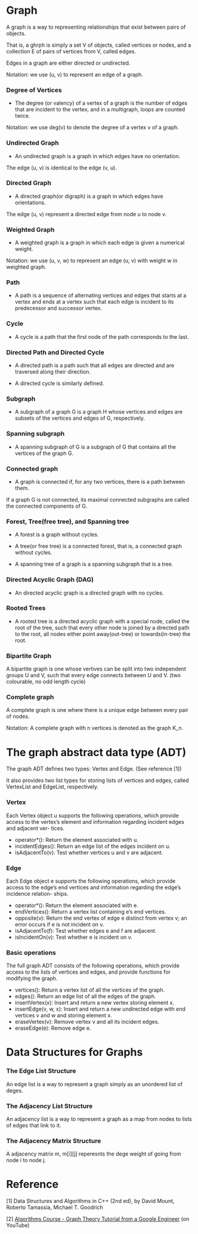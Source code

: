 # Graph

A graph is a way to representing relationships that exist between pairs of objects.

That is, a ghrph is simply a set V of objects, called vertices or nodes, and a collection E of pairs of vertices from V, called edges.

Edges in a graph are either directed or undirected.

Notation: we use (u, v) to represent an edge of a graph.

### Degree of Vertices
* The degree (or valency) of a vertex of a graph is the number of edges that are incident to the vertex, and in a multigraph, loops are counted twice.

Notation: we use deg(v) to denote the degree of a vertex v of a graph.

### Undirected Graph
* An undirected graph is a graph in which edges have no orientation.

The edge (u, v) is identical to the edge (v, u).

### Directed Graph
* A directed graph(or digraph) is a graph in which edges have orientations.

The edge (u, v) represent a directed edge from node u to node v.

### Weighted Graph
* A weighted graph is a graph in which each edge is given a numerical weight.

Notation: we use (u, v, w) to represent an edge (u, v) with weight w in weighted graph.

### Path
* A path is a sequence of alternating vertices and edges that starts at a vertex and ends at a vertex such that each edge is incident to its predecessor and successor vertex.

### Cycle
* A cycle is a path that the first node of the path corresponds to the last.

### Directed Path and Directed Cycle
* A directed path is a path such that all edges are directed and are traversed along their direction.

* A directed cycle is similarly defined.

### Subgraph
* A subgraph of a graph G is a graph H whose vertices and edges are subsets of the vertices and edges of G, respectively.

### Spanning subgraph
* A spanning subgraph of G is a subgraph of G that contains all the vertices of the graph G.

### Connected graph
* A graph is connected if, for any two vertices, there is a path between them.

If a graph G is not connected, its maximal connected subgraphs are called the connected components of G.

### Forest, Tree(free tree), and Spanning tree
* A forest is a graph without cycles.

* A tree(or free tree) is a connected forest, that is, a connected graph without cycles.

* A spanning tree of a graph is a spanning subgraph that is a tree.

### Directed Acyclic Graph (DAG)
* An directed acyclic graph is a directed graph with no cycles.

### Rooted Trees
* A rooted tree is a directed acyclic graph with a special node, called the root of the tree, such that every other node is joined by a directed path to the root, all nodes either point away(out-tree) or towards(in-tree) the root.

### Bipartite Graph
A bipartite graph is one whose vertives can be split into two independent groups U and V, such that every edge connects between U and V. (two colourable, no odd length cycle)

### Complete graph
A complete graph is one where there is a unique edge between every pair of nodes.

Notation: A complete graph with n vertices is denoted as the graph K_n.

# The graph abstract data type (ADT)
The graph ADT defines two types: Vertex and Edge. (See reference [1])

It also provides two list types for storing lists of vertices and edges, called VertexList and EdgeList, respectively.

### Vertex 
Each Vertex object u supports the following operations, which provide access to the vertex’s element and information regarding incident edges and adjacent ver- tices.

* operator*(): Return the element associated with u.
* incidentEdges(): Return an edge list of the edges incident on u.
* isAdjacentTo(v): Test whether vertices u and v are adjacent.

### Edge
Each Edge object e supports the following operations, which provide access to the edge’s end vertices and information regarding the edge’s incidence relation- ships.

* operator*(): Return the element associated with e.
* endVertices(): Return a vertex list containing e’s end vertices.
* opposite(v): Return the end vertex of edge e distinct from vertex v; an error occurs if e is not incident on v.
* isAdjacentTo(f): Test whether edges e and f are adjacent.
* isIncidentOn(v): Test whether e is incident on v.

### Basic operations
The full graph ADT consists of the following operations, which provide access to the lists of vertices and edges, and provide functions for modifying the graph.

* vertices(): Return a vertex list of all the vertices of the graph.
* edges(): Return an edge list of all the edges of the graph.
* insertVertex(x): Insert and return a new vertex storing element x.
* insertEdge(v, w, x): Insert and return a new undirected edge with end vertices v and w and storing element x.
* eraseVertex(v): Remove vertex v and all its incident edges.
* eraseEdge(e): Remove edge e.

# Data Structures for Graphs

### The Edge List Structure
An edge list is a way to represent a graph simply as an unordered list of deges.

### The Adjacency List Structure
An adjacency list is a way to represent a graph as a map from nodes to lists of edges that link to it.

### The Adjacency Matrix Structure
A adjacency matrix m, m[i][j] reperesnts the dege weight of going from node i to node j.

# Reference
[1] Data Structures and Algorithms in C++ (2nd ed), by David Mount, Roberto Tamassia, Michael T. Goodrich

[2] <a href="https://www.youtube.com/watch?v=09_LlHjoEiY">Algorithms Course - Graph Theory Tutorial from a Google Engineer</a> (on YouTube)


